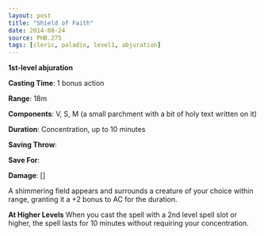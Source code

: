 ```yaml
---
layout: post
title: "Shield of Faith"
date: 2014-08-24
source: PHB.275
tags: [cleric, paladin, level1, abjuration]
---
```


**1st-level abjuration**

**Casting Time**: 1 bonus action

**Range**: 18m

**Components**: V, S, M (a small parchment with a bit of holy text written on it)

**Duration**: Concentration, up to 10 minutes

**Saving Throw**:

**Save For**:

**Damage**: []

A shimmering field appears and surrounds a creature of your choice within range, granting it a +2 bonus to AC for the duration.

**At Higher Levels** When you cast the spell with a 2nd level spell slot or higher, the spell lasts for 10 minutes without requiring your concentration.